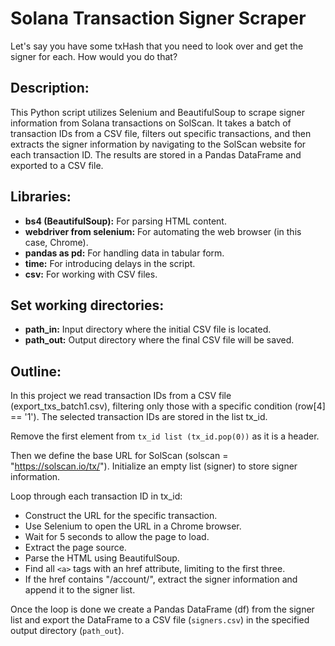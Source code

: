 # Solana Transaction Signer Scraper

Let's say you have some txHash that you need to look over and get the signer for each. How would you do that? 

## Description:

This Python script utilizes Selenium and BeautifulSoup to scrape signer information from Solana transactions on SolScan. It takes a batch of transaction IDs from a CSV file, filters out specific transactions, and then extracts the signer information by navigating to the SolScan website for each transaction ID. The results are stored in a Pandas DataFrame and exported to a CSV file.


## Libraries:

- **bs4 (BeautifulSoup):** For parsing HTML content.
- **webdriver from selenium:** For automating the web browser (in this case, Chrome).
- **pandas as pd:** For handling data in tabular form.
- **time:** For introducing delays in the script.
- **csv:** For working with CSV files.

## Set working directories:

- **path_in:** Input directory where the initial CSV file is located.
- **path_out:** Output directory where the final CSV file will be saved.

## Outline:

In this project we read transaction IDs from a CSV file (export_txs_batch1.csv), filtering only those with a specific condition (row[4] == '1'). The selected transaction IDs are stored in the list tx_id.

Remove the first element from `tx_id list (tx_id.pop(0))` as it is a header.

Then we define the base URL for SolScan (solscan = "https://solscan.io/tx/"). Initialize an empty list (signer) to store signer information.

Loop through each transaction ID in tx_id:
- Construct the URL for the specific transaction.
- Use Selenium to open the URL in a Chrome browser.
- Wait for 5 seconds to allow the page to load.
- Extract the page source.
- Parse the HTML using BeautifulSoup.
- Find all `<a>` tags with an href attribute, limiting to the first three.
- If the href contains "/account/", extract the signer information and append it to the signer list.

Once the loop is done we create a Pandas DataFrame (df) from the signer list and export the DataFrame to a CSV file (`signers.csv`) in the specified output directory (`path_out`). 
